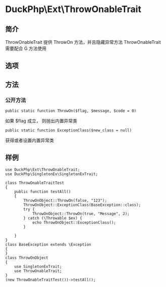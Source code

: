 # DuckPhp\Ext\ThrowOnableTrait

## 简介

ThrowOnableTrait 提供 ThrowOn 方法，并且隐藏异常方法
ThrowOnableTrait 需要配合 G 方法使用

## 选项

## 方法
### 公开方法

    public static function ThrowOn($flag, $message, $code = 0)
如果 $flag 成立， 则抛出内置异常类

    public static function ExceptionClass($new_class = null)
获得或者设置内置异常类

## 样例
```
use DuckPhp\Ext\ThrowOnableTrait;
use DuckPhp\SingletonEx\SingletonExTrait;

class ThrowOnableTraitTest
{
    public function testAll()
    {
        ThrowOnObject::ThrowOn(false, "123");
        ThrowOnObject::ExceptionClass(BaseException::class);
        try {
            ThrowOnObject::ThrowOn(true, "Message", 2);
        } catch (\Throwable $ex) {
            echo ThrowOnObject::ExceptionClass();
        }
        
    }
}
class BaseException extends \Exception
{
}
class ThrowOnObject
{
    use SingletonExTrait;
    use ThrowOnableTrait;
}
(new ThrowOnableTraitTest())->testAll();

